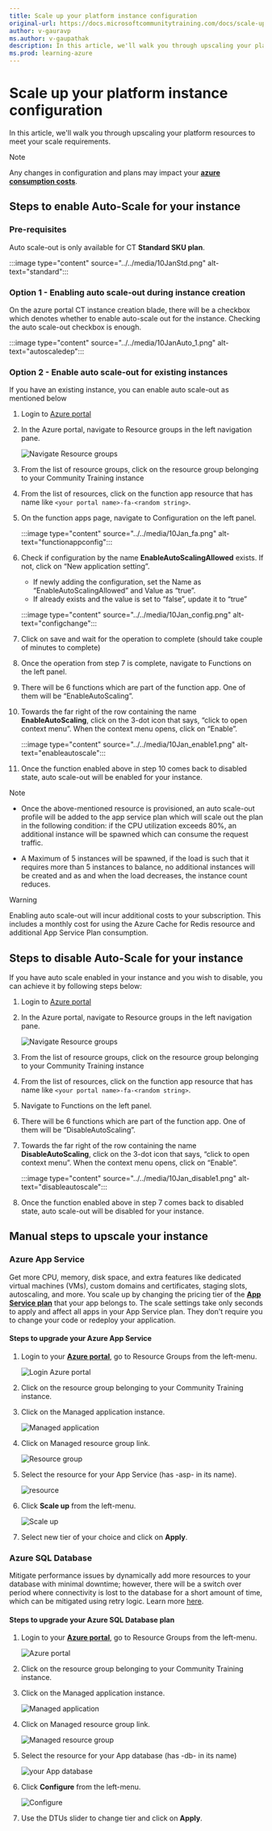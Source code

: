 ```yaml
---
title: Scale up your platform instance configuration
original-url: https://docs.microsoftcommunitytraining.com/docs/scale-up-instance-configuration
author: v-gauravp
ms.author: v-gaupathak
description: In this article, we'll walk you through upscaling your platform resources to meet your scale requirements.
ms.prod: learning-azure
---
```


# Scale up your platform instance configuration

In this article, we'll walk you through upscaling your platform resources to meet your scale requirements.

>[!NOTE]
>
> Any changes in configuration and plans may impact your [**azure consumption costs**](../monitor-your-platform-infrastructure/monitor-your-infrastructure.md).

## Steps to enable Auto-Scale for your instance

### Pre-requisites

Auto scale-out is only available for CT **Standard SKU plan**.

:::image type="content" source="../../media/10JanStd.png" alt-text="standard":::

### Option 1 - Enabling  auto scale-out during instance creation

On the azure portal CT instance creation blade, there will be a checkbox which denotes whether to enable auto-scale out for the instance. Checking the auto scale-out checkbox is enough.

:::image type="content" source="../../media/10JanAuto_1.png" alt-text="autoscaledep":::

### Option 2 - Enable auto scale-out for existing instances

If you have an existing instance, you can enable auto scale-out as mentioned below

1. Login to [Azure portal](https://ms.portal.azure.com/#home)

2. In the Azure portal, navigate to Resource groups in the left navigation pane.

   ![Navigate Resource groups](../../media/image%2823%29.png)

3. From the list of resource groups, click on the resource group belonging to your Community Training instance

4. From the list of resources, click on the function app resource that has name like `<your portal name>-fa-<random string>`.

5. On the function apps page, navigate to Configuration on the left panel.

    :::image type="content" source="../../media/10Jan_fa.png" alt-text="functionappconfig":::

6. Check if configuration by the name **EnableAutoScalingAllowed** exists. If not, click on “New application setting”.

    * If newly adding the configuration, set the Name as “EnableAutoScalingAllowed” and Value as “true”.
    * If already exists and the value is set to “false”, update it to “true”

    :::image type="content" source="../../media/10Jan_config.png" alt-text="configchange":::

7. Click on save and wait for the operation to complete (should take couple of minutes to complete)

8. Once the operation from step 7 is complete, navigate to Functions on the left panel.

9.	There will be 6 functions which are part of the function app. One of them will be “EnableAutoScaling”.

10. Towards the far right of the row containing the name **EnableAutoScaling**, click on the 3-dot icon that says, “click to open context menu”. When the context menu opens, click on “Enable”.

    :::image type="content" source="../../media/10Jan_enable1.png" alt-text="enableautoscale":::

11. Once the function enabled above in step 10 comes back to disabled state, auto scale-out will be enabled for your instance.

>[!NOTE]
>
> * Once the above-mentioned resource is provisioned, an auto scale-out profile will be added to the app service plan which will scale out the plan in the following condition: if the CPU utilization exceeds 80%, an additional instance will be spawned which can consume the request traffic.
>
> * A Maximum of 5 instances will be spawned, if the load is such that it requires more than 5 instances to balance, no additional instances will be created and as and when the load decreases, the instance count reduces.

>[!Warning]
>
> Enabling auto scale-out will incur additional costs to your subscription. This includes a monthly cost for using the Azure Cache for Redis resource and additional App Service Plan consumption.

## Steps to disable Auto-Scale for your instance

If you have auto scale enabled in your instance and you wish to disable, you can achieve it by following steps below:

1. Login to [Azure portal](https://ms.portal.azure.com/#home)

2. In the Azure portal, navigate to Resource groups in the left navigation pane.

   ![Navigate Resource groups](../../media/image%2823%29.png)

3. From the list of resource groups, click on the resource group belonging to your Community Training instance

4. From the list of resources, click on the function app resource that has name like `<your portal name>-fa-<random string>`.

5. Navigate to Functions on the left panel.

6. There will be 6 functions which are part of the function app. One of them will be “DisableAutoScaling”.

7. Towards the far right of the row containing the name **DisableAutoScaling**, click on the 3-dot icon that says, “click to open context menu”. When the context menu opens, click on “Enable”.

    :::image type="content" source="../../media/10Jan_disable1.png" alt-text="disableautoscale":::

8. Once the function enabled above in step 7 comes back to disabled state, auto scale-out will be disabled for your instance.

## Manual steps to upscale your instance

### Azure App Service

Get more CPU, memory, disk space, and extra features like dedicated virtual machines (VMs), custom domains and certificates, staging slots, autoscaling, and more. You scale up by changing the pricing tier of the [**App Service plan**](/azure/app-service/overview-hosting-plans) that your app belongs to. The scale settings take only seconds to apply and affect all apps in your App Service plan. They don't require you to change your code or redeploy your application.

#### Steps to upgrade your Azure App Service

1. Login to your [**Azure portal**](https://portal.azure.com), go to Resource Groups from the left-menu.

   ![Login Azure portal](../../media/image%28118%29.png)

2. Click on the resource group belonging to your Community Training instance.

3. Click on the Managed application instance.

   ![Managed application](../../media/image%28107%29.png)

4. Click on Managed resource group link.

   ![Resource group](../../media/image%28108%29.png)

5. Select the resource for your App Service (has -asp- in its name).

   ![resource](../../media/image%28109%29.png)

6. Click **Scale up** from the left-menu.

   ![Scale up](../../media/image%28110%29.png)

7. Select new tier of your choice and click on **Apply**.

### Azure SQL Database

Mitigate performance issues by dynamically add more resources to your database with minimal downtime; however, there will be a switch over period where connectivity is lost to the database for a short amount of time, which can be mitigated using retry logic. Learn more [here](/azure/sql-database/sql-database-scale-resources).

#### Steps to upgrade your Azure SQL Database plan

1. Login to your [**Azure portal**](https://portal.azure.com), go to Resource Groups from the left-menu.

   ![Azure portal](../../media/image%28118%29.png)

2. Click on the resource group belonging to your Community Training instance.

3. Click on the Managed application instance.

   ![Managed application](../../media/image%28107%29.png)

4. Click on Managed resource group link.

   ![Managed resource group](../../media/image%28108%29.png)

5. Select the resource for your App database (has -db- in its name)

   ![your App database](../../media/image%28111%29.png)

6. Click **Configure** from the left-menu.

   ![Configure](../../media/image%28112%29.png)

7. Use the DTUs slider to change tier and click on **Apply**.
